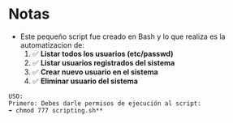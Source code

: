 # Notas 

* Este pequeño script fue creado en Bash y lo que realiza es la automatizacion de:
    1. ✅ **Listar todos los usuarios (etc/passwd)**
    2. ✅ **Listar usuarios registrados del sistema**
    3. ✅ **Crear nuevo usuario en el sistema**
    4. ✅ **Eliminar usuario del sistema**

```
USO:
Primero: Debes darle permisos de ejecución al script:     
➡️ chmod 777 scripting.sh**
```